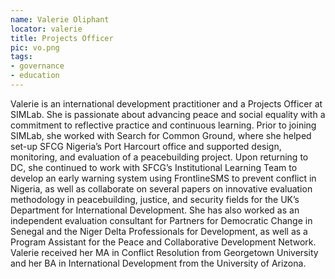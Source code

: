 ```yaml
---
name: Valerie Oliphant
locator: valerie
title: Projects Officer
pic: vo.png
tags:
- governance
- education
---
```

Valerie is an international development practitioner and a Projects Officer at SIMLab.  She is passionate about advancing peace and social equality with a commitment to reflective practice and continuous learning. Prior to joining SIMLab, she worked with Search for Common Ground, where she helped set-up SFCG Nigeria’s Port Harcourt office and supported design, monitoring, and evaluation of a peacebuilding project.  Upon returning to DC, she continued to work with SFCG’s Institutional Learning Team to develop an early warning system using FrontlineSMS to prevent conflict in Nigeria, as well as collaborate on several papers on innovative evaluation methodology in peacebuilding, justice, and security fields for the UK’s Department for International Development.  She has also worked as an independent evaluation consultant for Partners for Democratic Change in Senegal and the Niger Delta Professionals for Development, as well as a Program Assistant for the Peace and Collaborative Development Network.  Valerie received her MA in Conflict Resolution from Georgetown University and her BA in International Development from the University of Arizona.  
